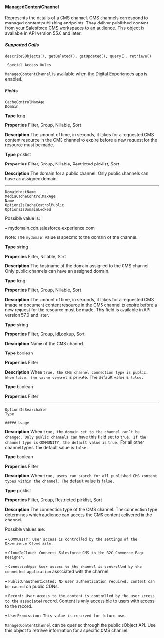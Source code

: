#### ManagedContentChannel

Represents the details of a CMS channel. CMS channels correspond to managed content publishing endpoints. They deliver published
content from your Salesforce CMS workspaces to an audience. This object is available in API version 55.0 and later.

##### Supported Calls
```
describeSObjects(), getDeleted(), getUpdated(), query(), retrieve()

 Special Access Rules

```
`ManagedContentChannel` is available when the Digital Experiences app is enabled.

##### Fields

```
CacheControlMaxAge
Domain

```

**Type**
long

**Properties**
Filter, Group, Nillable, Sort

**Description**
The amount of time, in seconds, it takes for a requested CMS content resource in the CMS
channel to expire before a new request for the resource must be made.

**Type**
picklist

**Properties**
Filter, Group, Nillable, Restricted picklist, Sort

**Description**
The domain for a public channel. Only public channels can have an assigned domain.


-----

```
DomainHostName
MediaCacheControlMaxAge
Name
OptionsIsCacheControlPublic
OptionsIsDomainLocked

```

Possible value is:

**•** mydomain.cdn.salesforce-experience.com

Note: The `mydomain` value is specific to the domain of the channel.

**Type**
string

**Properties**
Filter, Nillable, Sort

**Description**
The hostname of the domain assigned to the CMS channel. Only public channels can have
an assigned domain.

**Type**
long

**Properties**
Filter, Group, Nillable, Sort

**Description**
The amount of time, in seconds, it takes for a requested CMS image or document content
resource in the CMS channel to expire before a new request for the resource must be made.
This field is available in API version 57.0 and later.

**Type**
string

**Properties**
Filter, Group, idLookup, Sort

**Description**
Name of the CMS channel.

**Type**
boolean

**Properties**
Filter

**Description**
When `true, the CMS channel connection type is public. When` `false, the cache control`
is private. The default value is `false.`

**Type**
boolean

**Properties**
Filter


-----

```
OptionsIsSearchable
Type

##### Usage

```

**Description**
When `true, the domain set to the channel can’t be changed. Only public channels can`
have this field set to `true. If the channel type is` `COMMUNITY, the default value is` `true.`
For all other channel types, the default value is `false.`

**Type**
boolean

**Properties**
Filter

**Description**
When `true, users can search for all published CMS content types within the channel. The`
default value is `false.`

**Type**
picklist

**Properties**
Filter, Group, Restricted picklist, Sort

**Description**
The connection type of the CMS channel. The connection type determines which audience
can access the CMS content delivered in the channel.

Possible values are:

**•** `COMMUNITY: User access is controlled by the settings of the Experience Cloud site.`

**•** `CloudToCloud: Connects Salesforce CMS to the B2C Commerce Page Designer.`

**•** `ConnectedApp: User access to the channel is controlled by the connected application`
associated with the channel.

**•** `PublicUnauthenticated: No user authentication required, content can be cached`
on public CDNs.

**•** `Record: User access to the content is controlled by the user access to the associated`
record. Content is only accessible to users with access to the record.

**•** `UserPermission: This value is reserved for future use.`


`ManagedContentChannel` can be queried through the public sObject API. Use this object to retrieve information for a specific
CMS channel.
